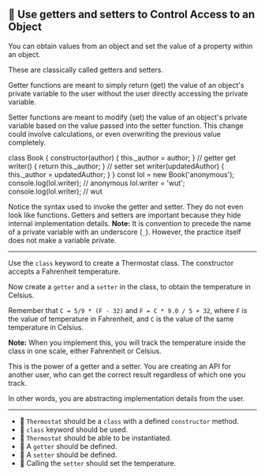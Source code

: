🚀 Use getters and setters to Control Access to an Object
---------------------------------------------------------

You can obtain values from an object and set the value of a property within an object.

These are classically called getters and setters.

Getter functions are meant to simply return (get) the value of an object's private variable to the user without the user directly accessing the private variable.

Setter functions are meant to modify (set) the value of an object's private variable based on the value passed into the setter function. This change could involve calculations, or even overwriting the previous value completely.  
  

class Book {
  constructor(author) {
    this.\_author = author;
  }
  // getter
  get writer() {
    return this.\_author;
  }
  // setter
  set writer(updatedAuthor) {
    this.\_author = updatedAuthor;
  }
}
const lol = new Book('anonymous');
console.log(lol.writer);  // anonymous
lol.writer = 'wut';
console.log(lol.writer);  // wut

Notice the syntax used to invoke the getter and setter. They do not even look like functions. Getters and setters are important because they hide internal implementation details. **Note:** It is convention to precede the name of a private variable with an underscore (`_`). However, the practice itself does not make a variable private.

* * *

Use the `class` keyword to create a Thermostat class. The constructor accepts a Fahrenheit temperature.

Now create a `getter` and a `setter` in the class, to obtain the temperature in Celsius.

Remember that `C = 5/9 * (F - 32)` and `F = C * 9.0 / 5 + 32`, where `F` is the value of temperature in Fahrenheit, and `C` is the value of the same temperature in Celsius.

**Note:** When you implement this, you will track the temperature inside the class in one scale, either Fahrenheit or Celsius.

This is the power of a getter and a setter. You are creating an API for another user, who can get the correct result regardless of which one you track.

In other words, you are abstracting implementation details from the user.

* * *

*   🧪 `Thermostat` should be a `class` with a defined `constructor` method.
*   🧪 `class` keyword should be used.
*   🧪 `Thermostat` should be able to be instantiated.
*   🧪 A `getter` should be defined.
*   🧪 A `setter` should be defined.
*   🧪 Calling the `setter` should set the temperature.